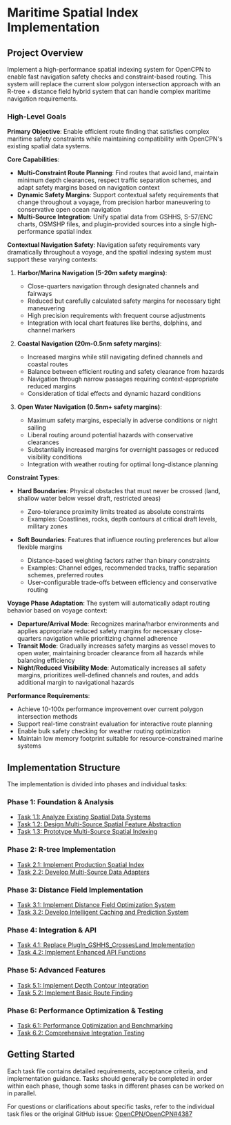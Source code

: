 # Maritime Spatial Index Implementation

## Project Overview

Implement a high-performance spatial indexing system for OpenCPN to enable fast navigation safety checks and constraint-based routing. This system will replace the current slow polygon intersection approach with an R-tree + distance field hybrid system that can handle complex maritime navigation requirements.

### High-Level Goals

**Primary Objective**: Enable efficient route finding that satisfies complex maritime safety constraints while maintaining compatibility with OpenCPN's existing spatial data systems.

**Core Capabilities**:

- **Multi-Constraint Route Planning**: Find routes that avoid land, maintain minimum depth clearances, respect traffic separation schemes, and adapt safety margins based on navigation context
- **Dynamic Safety Margins**: Support contextual safety requirements that change throughout a voyage, from precision harbor maneuvering to conservative open ocean navigation
- **Multi-Source Integration**: Unify spatial data from GSHHS, S-57/ENC charts, OSMSHP files, and plugin-provided sources into a single high-performance spatial index

**Contextual Navigation Safety**:
Navigation safety requirements vary dramatically throughout a voyage, and the spatial indexing system must support these varying contexts:

1. **Harbor/Marina Navigation (5-20m safety margins)**:
   - Close-quarters navigation through designated channels and fairways
   - Reduced but carefully calculated safety margins for necessary tight maneuvering
   - High precision requirements with frequent course adjustments
   - Integration with local chart features like berths, dolphins, and channel markers

2. **Coastal Navigation (20m-0.5nm safety margins)**:
   - Increased margins while still navigating defined channels and coastal routes
   - Balance between efficient routing and safety clearance from hazards
   - Navigation through narrow passages requiring context-appropriate reduced margins
   - Consideration of tidal effects and dynamic hazard conditions

3. **Open Water Navigation (0.5nm+ safety margins)**:
   - Maximum safety margins, especially in adverse conditions or night sailing
   - Liberal routing around potential hazards with conservative clearances
   - Substantially increased margins for overnight passages or reduced visibility conditions
   - Integration with weather routing for optimal long-distance planning

**Constraint Types**:

- **Hard Boundaries**: Physical obstacles that must never be crossed (land, shallow water below vessel draft, restricted areas)
    - Zero-tolerance proximity limits treated as absolute constraints
    - Examples: Coastlines, rocks, depth contours at critical draft levels, military zones
  
- **Soft Boundaries**: Features that influence routing preferences but allow flexible margins
    - Distance-based weighting factors rather than binary constraints  
    - Examples: Channel edges, recommended tracks, traffic separation schemes, preferred routes
    - User-configurable trade-offs between efficiency and conservative routing

**Voyage Phase Adaptation**:
The system will automatically adapt routing behavior based on voyage context:

- **Departure/Arrival Mode**: Recognizes marina/harbor environments and applies appropriate reduced safety margins for necessary close-quarters navigation while prioritizing channel adherence
- **Transit Mode**: Gradually increases safety margins as vessel moves to open water, maintaining broader clearance from all hazards while balancing efficiency
- **Night/Reduced Visibility Mode**: Automatically increases all safety margins, prioritizes well-defined channels and routes, and adds additional margin to navigational hazards

**Performance Requirements**:

- Achieve 10-100x performance improvement over current polygon intersection methods
- Support real-time constraint evaluation for interactive route planning
- Enable bulk safety checking for weather routing optimization
- Maintain low memory footprint suitable for resource-constrained marine systems

## Implementation Structure

The implementation is divided into phases and individual tasks:

### Phase 1: Foundation & Analysis

- [Task 1.1: Analyze Existing Spatial Data Systems](task-1.1-analyze-spatial-data-systems.md)
- [Task 1.2: Design Multi-Source Spatial Feature Abstraction](task-1.2-design-multi-source-abstraction.md)
- [Task 1.3: Prototype Multi-Source Spatial Indexing](task-1.3-prototype-multi-source-indexing.md)

### Phase 2: R-tree Implementation

- [Task 2.1: Implement Production Spatial Index](task-2.1-implement-production-spatial-index.md)
- [Task 2.2: Develop Multi-Source Data Adapters](task-2.2-develop-multi-source-data-adapters.md)

### Phase 3: Distance Field Implementation

- [Task 3.1: Implement Distance Field Optimization System](task-3.1-implement-distance-field-optimization.md)
- [Task 3.2: Develop Intelligent Caching and Prediction System](task-3.2-develop-intelligent-caching.md)

### Phase 4: Integration & API

- [Task 4.1: Replace PlugIn_GSHHS_CrossesLand Implementation](task-4.1-replace-gshhs-crossesland.md)
- [Task 4.2: Implement Enhanced API Functions](task-4.2-implement-enhanced-api.md)

### Phase 5: Advanced Features

- [Task 5.1: Implement Depth Contour Integration](task-5.1-implement-depth-contour-integration.md)
- [Task 5.2: Implement Basic Route Finding](task-5.2-implement-basic-route-finding.md)

### Phase 6: Performance Optimization & Testing

- [Task 6.1: Performance Optimization and Benchmarking](task-6.1-performance-optimization-benchmarking.md)
- [Task 6.2: Comprehensive Integration Testing](task-6.2-comprehensive-integration-testing.md)

## Getting Started

Each task file contains detailed requirements, acceptance criteria, and implementation guidance. Tasks should generally be completed in order within each phase, though some tasks in different phases can be worked on in parallel.

For questions or clarifications about specific tasks, refer to the individual task files or the original GitHub issue: [OpenCPN/OpenCPN#4387](https://github.com/OpenCPN/OpenCPN/issues/4387)
